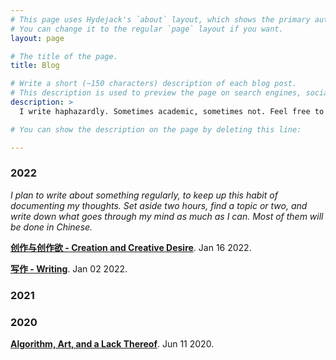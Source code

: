 ```yaml
---
# This page uses Hydejack's `about` layout, which shows the primary author's picture and about text at the top.
# You can change it to the regular `page` layout if you want.
layout: page

# The title of the page.
title: Blog

# Write a short (~150 characters) description of each blog post.
# This description is used to preview the page on search engines, social media, etc.
description: >
  I write haphazardly. Sometimes academic, sometimes not. Feel free to take a look.

# You can show the description on the page by deleting this line:

---
```


### 2022

*I plan to write about something regularly, to keep up this habit of documenting my thoughts. Set aside two hours, find a topic or two, and write down what goes through my mind as much as I can. Most of them will be done in Chinese.*

**[创作与创作欲 - Creation and Creative Desire](/blog/2022-01-16.md)**. Jan 16 2022.

**[写作 - Writing](/blog/2022-01-02.md)**. Jan 02 2022.

### 2021

### 2020

**[Algorithm, Art, and a Lack Thereof](/blog/2020-06-11.md)**. Jun 11 2020.
